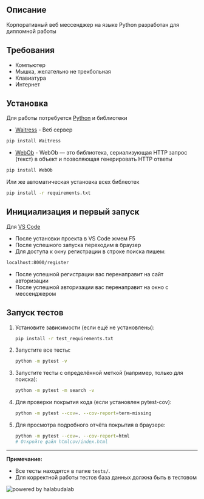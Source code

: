 ## Описание
Корпоративный веб мессенджер на языке Python разработан для дипломной работы 
## Требования
- Компьютер
- Мышка, желательно не трекбольная
- Клавиатура
- Интернет

## Установка
Для работы потребуется [Python](https://www.python.org/downloads/) и библиотеки 
- [Waitress](https://pypi.org/project/waitress/) - Веб сервер 
```sh
pip install Waitress
```
- [WebOb](https://lectureswww.readthedocs.io/6.www.sync/2.codding/6.webob.html) - WebOb — это библиотека, сериализующая HTTP запрос (текст) в объект и позволяющая генерировать HTTP ответы
```sh
pip install WebOb
```
Или же автоматическая установка всех библеотек
```sh
pip install -r requirements.txt
```
## Инициализация и первый запуск
Для [VS Code](https://visualstudio.microsoft.com/ru/#vscode-section)
- После установки проекта в VS Code жмем F5
- После успешного запуска переходим в браузер
- Для доступа к окну регистрации в строке поиска пишем:
```sh
localhost:8000/register
```
- После успешной регистрации вас перенаправит на сайт авторизации
- После успешной авторизации вас перенаправит на окно с мессенджером

## Запуск тестов

1. Установите зависимости (если ещё не установлены):

    ```sh
    pip install -r test_requirements.txt
    ```

2. Запустите все тесты:

    ```sh
    python -m pytest -v
    ```

3. Запустите тесты с определённой меткой (например, только для поиска):

    ```sh
    python -m pytest -m search -v
    ```

4. Для проверки покрытия кода (если установлен pytest-cov):

    ```sh
    python -m pytest --cov=. --cov-report=term-missing
    ```

5. Для просмотра подробного отчёта покрытия в браузере:

    ```sh
    python -m pytest --cov=. --cov-report=html
    # Откройте файл htmlcov/index.html
    ```

---
**Примечание:**  
- Все тесты находятся в папке `tests/`.
- Для корректной работы тестов база данных должна быть в тестовом

![powered by halabudalab](https://i.ibb.co/SXHK6JRt/poweredbyhalabudalab.png)
